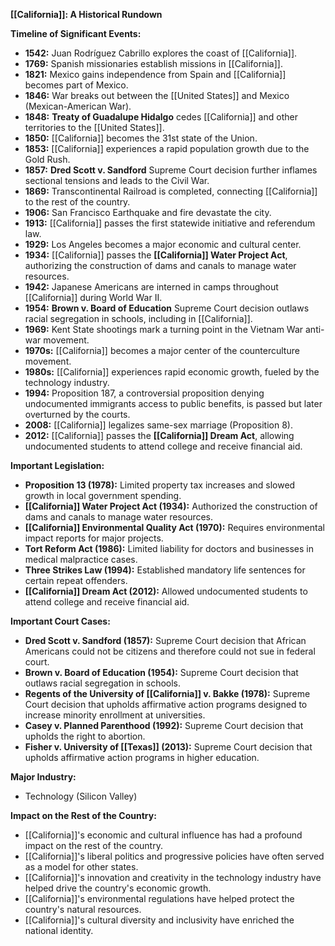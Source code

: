 **[[California]]: A Historical Rundown**

**Timeline of Significant Events:**

* **1542:** Juan Rodríguez Cabrillo explores the coast of [[California]].
* **1769:** Spanish missionaries establish missions in [[California]].
* **1821:** Mexico gains independence from Spain and [[California]] becomes part of Mexico.
* **1846:** War breaks out between the [[United States]] and Mexico (Mexican-American War).
* **1848:** **Treaty of Guadalupe Hidalgo** cedes [[California]] and other territories to the [[United States]].
* **1850:** [[California]] becomes the 31st state of the Union.
* **1853:** [[California]] experiences a rapid population growth due to the Gold Rush.
* **1857:** **Dred Scott v. Sandford** Supreme Court decision further inflames sectional tensions and leads to the Civil War.
* **1869:** Transcontinental Railroad is completed, connecting [[California]] to the rest of the country.
* **1906:** San Francisco Earthquake and fire devastate the city.
* **1913:** [[California]] passes the first statewide initiative and referendum law.
* **1929:** Los Angeles becomes a major economic and cultural center.
* **1934:** [[California]] passes the **[[California]] Water Project Act**, authorizing the construction of dams and canals to manage water resources.
* **1942:** Japanese Americans are interned in camps throughout [[California]] during World War II.
* **1954:** **Brown v. Board of Education** Supreme Court decision outlaws racial segregation in schools, including in [[California]].
* **1969:** Kent State shootings mark a turning point in the Vietnam War anti-war movement.
* **1970s:** [[California]] becomes a major center of the counterculture movement.
* **1980s:** [[California]] experiences rapid economic growth, fueled by the technology industry.
* **1994:** Proposition 187, a controversial proposition denying undocumented immigrants access to public benefits, is passed but later overturned by the courts.
* **2008:** [[California]] legalizes same-sex marriage (Proposition 8).
* **2012:** [[California]] passes the **[[California]] Dream Act**, allowing undocumented students to attend college and receive financial aid.

**Important Legislation:**

* **Proposition 13 (1978):** Limited property tax increases and slowed growth in local government spending.
* **[[California]] Water Project Act (1934):** Authorized the construction of dams and canals to manage water resources.
* **[[California]] Environmental Quality Act (1970):** Requires environmental impact reports for major projects.
* **Tort Reform Act (1986):** Limited liability for doctors and businesses in medical malpractice cases.
* **Three Strikes Law (1994):** Established mandatory life sentences for certain repeat offenders.
* **[[California]] Dream Act (2012):** Allowed undocumented students to attend college and receive financial aid.

**Important Court Cases:**

* **Dred Scott v. Sandford (1857):** Supreme Court decision that African Americans could not be citizens and therefore could not sue in federal court.
* **Brown v. Board of Education (1954):** Supreme Court decision that outlaws racial segregation in schools.
* **Regents of the University of [[California]] v. Bakke (1978):** Supreme Court decision that upholds affirmative action programs designed to increase minority enrollment at universities.
* **Casey v. Planned Parenthood (1992):** Supreme Court decision that upholds the right to abortion.
* **Fisher v. University of [[Texas]] (2013):** Supreme Court decision that upholds affirmative action programs in higher education.

**Major Industry:**

* Technology (Silicon Valley)

**Impact on the Rest of the Country:**

* [[California]]'s economic and cultural influence has had a profound impact on the rest of the country.
* [[California]]'s liberal politics and progressive policies have often served as a model for other states.
* [[California]]'s innovation and creativity in the technology industry have helped drive the country's economic growth.
* [[California]]'s environmental regulations have helped protect the country's natural resources.
* [[California]]'s cultural diversity and inclusivity have enriched the national identity.